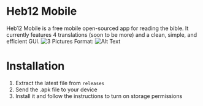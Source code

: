 # Heb12 Mobile
Heb12 Mobile is a free mobile open-sourced app for reading the bible. It currently features 4 translations (soon to be more) and a clean, simple, and efficient GUI.
![3 Pictures](screenshot.png)
Format: ![Alt Text](url)
# Installation
1. Extract the latest file from `releases`
2. Send the .apk file to your device
3. Install it and follow the instructions to turn on storage permissions
